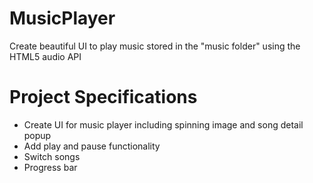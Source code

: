 # MusicPlayer

Create beautiful UI to play music stored in the "music folder" using the HTML5 audio API

# Project Specifications

- Create UI for music player including spinning image and song detail popup
- Add play and pause functionality
- Switch songs
- Progress bar
